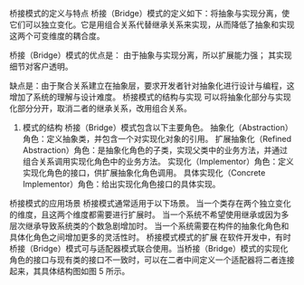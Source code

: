 桥接模式的定义与特点
桥接（Bridge）模式的定义如下：将抽象与实现分离，使它们可以独立变化。它是用组合关系代替继承关系来实现，从而降低了抽象和实现这两个可变维度的耦合度。

桥接（Bridge）模式的优点是：
由于抽象与实现分离，所以扩展能力强；
其实现细节对客户透明。

缺点是：由于聚合关系建立在抽象层，要求开发者针对抽象化进行设计与编程，这增加了系统的理解与设计难度。
桥接模式的结构与实现
可以将抽象化部分与实现化部分分开，取消二者的继承关系，改用组合关系。
1. 模式的结构
桥接（Bridge）模式包含以下主要角色。
抽象化（Abstraction）角色：定义抽象类，并包含一个对实现化对象的引用。
扩展抽象化（Refined    Abstraction）角色：是抽象化角色的子类，实现父类中的业务方法，并通过组合关系调用实现化角色中的业务方法。
实现化（Implementor）角色：定义实现化角色的接口，供扩展抽象化角色调用。
具体实现化（Concrete Implementor）角色：给出实现化角色接口的具体实现。


桥接模式的应用场景
桥接模式通常适用于以下场景。
当一个类存在两个独立变化的维度，且这两个维度都需要进行扩展时。
当一个系统不希望使用继承或因为多层次继承导致系统类的个数急剧增加时。
当一个系统需要在构件的抽象化角色和具体化角色之间增加更多的灵活性时。
桥接模式模式的扩展
在软件开发中，有时桥接（Bridge）模式可与适配器模式联合使用。当桥接（Bridge）模式的实现化角色的接口与现有类的接口不一致时，可以在二者中间定义一个适配器将二者连接起来，其具体结构图如图 5 所示。

